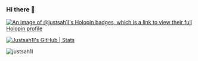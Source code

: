 ### Hi there 👋
[![An image of @justsah1l's Holopin badges, which is a link to view their full Holopin profile](https://holopin.me/justsah1l)](https://holopin.io/@justsah1l)


[![Justsah1l's GitHub | Stats](https://stats.quine.sh/Justsah1l/github?theme=dark)](https://quine.sh?utm_source=widgets&utm_campaign=Justsah1l)  <p><img align="center" src="https://github-readme-stats.vercel.app/api/top-langs?username=justsah1l&show_icons=true&locale=en&layout=compact" alt="justsah1l" /></p>

<!--
**Justsah1l/Justsah1l** is a ✨ _special_ ✨ repository because its `README.md` (this file) appears on your GitHub profile.

Here are some ideas to get you started:

- 🔭 I’m currently working on ...
- 🌱 I’m currently learning ...
- 👯 I’m looking to collaborate on ...
- 🤔 I’m looking for help with ...
- 💬 Ask me about ...
- 📫 How to reach me: ...
- 😄 Pronouns: ...
- ⚡ Fun fact: ...
-->



